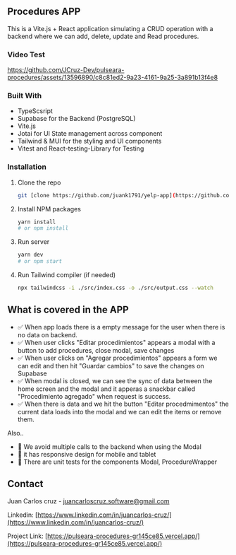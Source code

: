  ## Procedures APP
 This is a Vite.js + React application simulating a CRUD operation with a backend where we can add, delete, update and Read procedures.

### Video Test

https://github.com/JCruz-Dev/pulseara-procedures/assets/13596890/c8c81ed2-9a23-4161-9a25-3a891b13f4e8

### Built With

- TypeScsript
- Supabase for the Backend (PostgreSQL)
- Vite.js
- Jotai for UI State management across component
- Tailwind & MUI for the styling and UI components
- Vitest and React-testing-Library for Testing

### Installation

1. Clone the repo
   ```sh
   git [clone https://github.com/juank1791/yelp-app](https://github.com/JCruz-Dev/pulseara-procedures.git)
   ```
2. Install NPM packages
   ```sh
   yarn install
   # or npm install
   ```
3. Run server
   ```sh
   yarn dev
   # or npm start
   ```
4. Run Tailwind compiler (if needed)
   ```sh
   npx tailwindcss -i ./src/index.css -o ./src/output.css --watch
   ```
   <!-- USAGE EXAMPLES -->
## What is covered in the APP

- ✅ When app loads there is a empty message for the user when there is no data on backend.
- ✅ When user clicks "Editar procedimientos" appears a modal with a button to add procedures, close modal, save changes 
- ✅ When user clicks on "Agregar procedimientos" appears a form we can edit and then hit "Guardar cambios" to save the changes on Supabase
- ✅ When modal is closed, we can see the sync of data between the home screen and the modal and it apperas a snackbar called "Procedimiento agregado" when request is success.
- ✅ When there is data and we hit the button "Editar procedmimentos" the current data loads into the modal and we can edit the items or remove them.

Also..
- 🎯 We avoid multiple calls to the backend when using the Modal
- 🎯 it has responsive design for mobile and tablet
- 🎯 There are unit tests for the components Modal, ProcedureWrapper

## Contact

Juan Carlos cruz - juancarloscruz.software@gmail.com

Linkedin: [https://www.linkedin.com/in/juancarlos-cruz/](https://www.linkedin.com/in/juancarlos-cruz/)

Project Link: [https://pulseara-procedures-gr145ce85.vercel.app/](https://pulseara-procedures-gr145ce85.vercel.app/)
